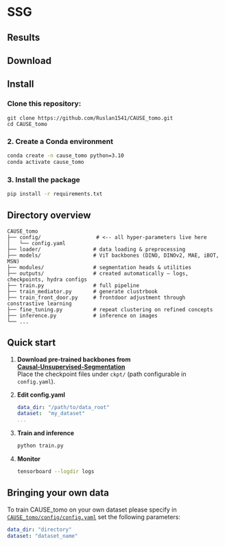 # SSG

## Results

## Download 

## Install

### Clone this repository:
```shell script
git clone https://github.com/Ruslan1541/CAUSE_tomo.git
cd CAUSE_tomo
```

### 2. Create a Conda environment

```bash
conda create -n cause_tomo python=3.10
conda activate cause_tomo
```

### 3. Install the package

```bash
pip install -r requirements.txt
```
## Directory overview

```
CAUSE_tomo
├── config/                  # <‑‑ all hyper‑parameters live here
│   └── config.yaml
├── loader/                 # data loading & preprocessing
├── models/                 # ViT backbones (DINO, DINOv2, MAE, iBOT, MSN)
├── modules/                # segmentation heads & utilities
├── outputs/                # created automatically – logs, checkpoints, hydra configs
├── train.py                # full pipeline
├── train_mediator.py       # generate clustrbook
├── train_front_door.py     # frontdoor adjustment through constrastive learning
├── fine_tuning.py          # repeat clustering on refined concepts
├── inference.py            # inference on images
└── ...
```

## Quick start

1. **Download pre‑trained backbones from** [**Causal‑Unsupervised‑Segmentation**](https://github.com/ByungKwanLee/Causal-Unsupervised-Segmentation)\
   Place the checkpoint files under `ckpt/` (path configurable in `config.yaml`).

2. **Edit config.yaml**

   ```yaml
   data_dir: "/path/to/data_root"
   dataset:  "my_dataset"
   ...
   ```

3. **Train and inference**

    ```bash
    python train.py
    ```
4. **Monitor**

    ```bash
    tensorboard --logdir logs
    ```

## Bringing your own data

To train CAUSE_tomo on your own dataset please specify in [`CAUSE_tomo/config/config.yaml`](/config/config.yaml) set the following parameters:

```yaml
data_dir: "directory"
dataset: "dataset_name"
```